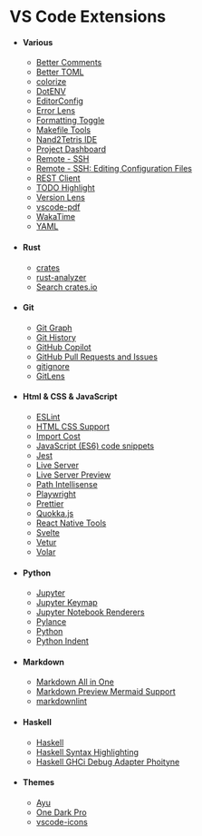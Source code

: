 # VS Code Extensions

- #### Various

  - [Better Comments](https://marketplace.visualstudio.com/items?itemName=aaron-bond.better-comments)
  - [Better TOML](https://marketplace.visualstudio.com/items?itemName=bungcip.better-toml)
  - [colorize](https://marketplace.visualstudio.com/items?itemName=kamikillerto.vscode-colorize)
  - [DotENV](https://marketplace.visualstudio.com/items?itemName=mikestead.dotenv)
  - [EditorConfig](https://marketplace.visualstudio.com/items?itemName=EditorConfig.EditorConfig)
  - [Error Lens](https://marketplace.visualstudio.com/items?itemName=usernamehw.errorlens)
  - [Formatting Toggle](https://marketplace.visualstudio.com/items?itemName=tombonnike.vscode-status-bar-format-toggle)
  - [Makefile Tools](https://marketplace.visualstudio.com/items?itemName=ms-vscode.makefile-tools)
  - [Nand2Tetris IDE](https://marketplace.visualstudio.com/items?itemName=AvivYaish.nand-ide)
  - [Project Dashboard](https://marketplace.visualstudio.com/items?itemName=kruemelkatze.vscode-dashboard)
  - [Remote - SSH](https://marketplace.visualstudio.com/items?itemName=ms-vscode-remote.remote-ssh)
  - [Remote - SSH: Editing Configuration Files](https://marketplace.visualstudio.com/items?itemName=ms-vscode-remote.remote-ssh-edit)
  - [REST Client](https://marketplace.visualstudio.com/items?itemName=humao.rest-client)
  - [TODO Highlight](https://marketplace.visualstudio.com/items?itemName=wayou.vscode-todo-highlight)
  - [Version Lens](https://marketplace.visualstudio.com/items?itemName=pflannery.vscode-versionlens)
  - [vscode-pdf](https://marketplace.visualstudio.com/items?itemName=tomoki1207.pdf)
  - [WakaTime](https://marketplace.visualstudio.com/items?itemName=WakaTime.vscode-wakatime)
  - [YAML](https://marketplace.visualstudio.com/items?itemName=redhat.vscode-yaml)

- #### Rust

  - [crates](https://marketplace.visualstudio.com/items?itemName=serayuzgur.crates)
  - [rust-analyzer](https://marketplace.visualstudio.com/items?itemName=rust-lang.rust-analyzer)
  - [Search crates.io](https://marketplace.visualstudio.com/items?itemName=belfz.search-crates-io)

- #### Git

  - [Git Graph](https://marketplace.visualstudio.com/items?itemName=mhutchie.git-graph)
  - [Git History](https://marketplace.visualstudio.com/items?itemName=donjayamanne.githistory)
  - [GitHub Copilot](https://marketplace.visualstudio.com/items?itemName=GitHub.copilot)
  - [GitHub Pull Requests and Issues](https://marketplace.visualstudio.com/items?itemName=GitHub.vscode-pull-request-github)
  - [gitignore](https://marketplace.visualstudio.com/items?itemName=codezombiech.gitignore)
  - [GitLens](https://marketplace.visualstudio.com/items?itemName=eamodio.gitlens)

- #### Html & CSS & JavaScript

  - [ESLint](https://marketplace.visualstudio.com/items?itemName=dbaeumer.vscode-eslint)
  - [HTML CSS Support](https://marketplace.visualstudio.com/items?itemName=ecmel.vscode-html-css)
  - [Import Cost](https://marketplace.visualstudio.com/items?itemName=wix.vscode-import-cost)
  - [JavaScript (ES6) code snippets](https://marketplace.visualstudio.com/items?itemName=xabikos.JavaScriptSnippets)
  - [Jest](https://marketplace.visualstudio.com/items?itemName=Orta.vscode-jest)
  - [Live Server](https://marketplace.visualstudio.com/items?itemName=ritwickdey.LiveServer)
  - [Live Server Preview](https://marketplace.visualstudio.com/items?itemName=negokaz.live-server-preview)
  - [Path Intellisense](https://marketplace.visualstudio.com/items?itemName=christian-kohler.path-intellisense)
  - [Playwright](https://marketplace.visualstudio.com/items?itemName=ms-playwright.playwright)
  - [Prettier](https://marketplace.visualstudio.com/items?itemName=esbenp.prettier-vscode)
  - [Quokka.js](https://marketplace.visualstudio.com/items?itemName=WallabyJs.quokka-vscode)
  - [React Native Tools](https://marketplace.visualstudio.com/items?itemName=msjsdiag.vscode-react-native)
  - [Svelte](https://marketplace.visualstudio.com/items?itemName=svelte.svelte-vscode)
  - [Vetur](https://marketplace.visualstudio.com/items?itemName=octref.vetur)
  - [Volar](https://marketplace.visualstudio.com/items?itemName=Vue.volar)

- #### Python

  - [Jupyter](https://marketplace.visualstudio.com/items?itemName=ms-toolsai.jupyter)
  - [Jupyter Keymap](https://marketplace.visualstudio.com/items?itemName=ms-toolsai.jupyter-keymap)
  - [Jupyter Notebook Renderers](https://marketplace.visualstudio.com/items?itemName=ms-toolsai.jupyter-renderers)
  - [Pylance](https://marketplace.visualstudio.com/items?itemName=ms-python.vscode-pylance)
  - [Python](https://marketplace.visualstudio.com/items?itemName=ms-python.python)
  - [Python Indent](https://marketplace.visualstudio.com/items?itemName=KevinRose.vsc-python-indent)

- #### Markdown

  - [Markdown All in One](https://marketplace.visualstudio.com/items?itemName=yzhang.markdown-all-in-one)
  - [Markdown Preview Mermaid Support](https://marketplace.visualstudio.com/items?itemName=bierner.markdown-mermaid)
  - [markdownlint](https://marketplace.visualstudio.com/items?itemName=DavidAnson.vscode-markdownlint)

- #### Haskell

  - [Haskell](https://marketplace.visualstudio.com/items?itemName=haskell.haskell)
  - [Haskell Syntax Highlighting](https://marketplace.visualstudio.com/items?itemName=justusadam.language-haskell)
  - [Haskell GHCi Debug Adapter Phoityne](https://marketplace.visualstudio.com/items?itemName=phoityne.phoityne-vscode)

- #### Themes

  - [Ayu](https://marketplace.visualstudio.com/items?itemName=teabyii.ayu)
  - [One Dark Pro](https://marketplace.visualstudio.com/items?itemName=zhuangtongfa.Material-theme)
  - [vscode-icons](https://marketplace.visualstudio.com/items?itemName=vscode-icons-team.vscode-icons)
